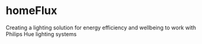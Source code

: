 homeFlux
========

Creating a lighting solution for energy efficiency and wellbeing to work with Philips Hue lighting systems

